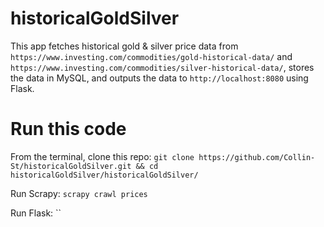 # historicalGoldSilver

This app fetches historical gold & silver price data from `https://www.investing.com/commodities/gold-historical-data/` and `https://www.investing.com/commodities/silver-historical-data/`, stores the data in MySQL, and outputs the data to `http://localhost:8080` using Flask.

# Run this code

From the terminal, clone this repo:
`git clone https://github.com/Collin-St/historicalGoldSilver.git && cd historicalGoldSilver/historicalGoldSilver/`

Run Scrapy:
`scrapy crawl prices`

Run Flask:
``
